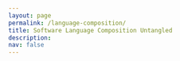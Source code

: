 ```yaml
---
layout: page
permalink: /language-composition/
title: Software Language Composition Untangled
description: 
nav: false
---
```

